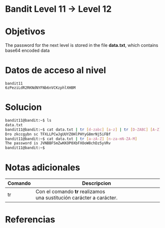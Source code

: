 # Bandit Level 11 → Level 12

# Objetivos
The password for the next level is stored in the file **data.txt**, which contains base64 encoded data
# Datos de acceso al nivel
```bach
bandit11
6zPeziLdR2RKNdNYFNb6nVCKzphlXHBM
```
# Solucion
```bash
bandit11@bandit:~$ ls
data.txt
bandit11@bandit:~$ cat data.txt | tr [d-zabc] [a-z] | tr [D-ZABC] [A-Z]
Dro zkccgybn sc TFXLLPCwJgUUYZ0HlPHYyG8mrNj5iFBf
bandit11@bandit:~$ cat data.txt | tr [a-zA-Z] [n-za-mN-ZA-M]
The password is JVNBBFSmZwKKOP0XbFXOoW8chDz5yVRv
bandit11@bandit:~$

```

# Notas adicionales
|Comando|Descripcion|
|---|---|
|tr | Con el comando **tr** realizamos una sustitución carácter a carácter.|

# Referencias

